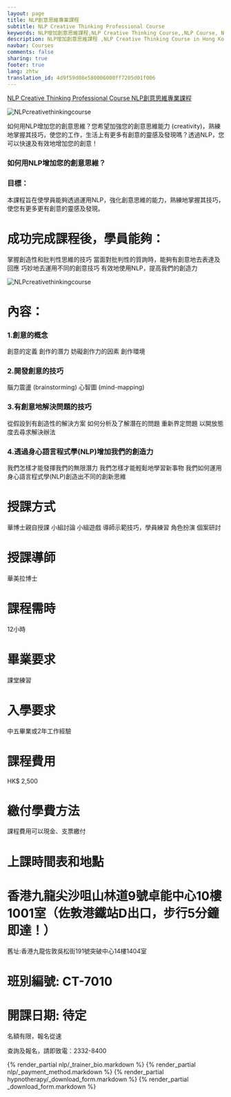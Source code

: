 ```yaml
---
layout: page
title: NLP創意思維專業課程
subtitle: NLP Creative Thinking Professional Course
keywords: NLP增加創意思維課程,NLP Creative Thinking Course,,NLP Course, NLP Training, NLP Certificates,Neuro Linguistic Programming, NLPU, NFNLP, ABNLP
description: NLP增加創意思維課程 ,NLP Creative Thinking Course in Hong Kong
navbar: Courses
comments: false
sharing: true
footer: true
lang: zhtw
translation_id: 4d9f59d08e580006000ff7205d01f006
---
```



[NLP Creative Thinking Professional Course NLP創意思維專業課程](/nlp/creativity-thinking)


![NLPcreativethinkingcourse](/images/le/NLPcreativeEinstein.png "NLPcreativethinkingcourse")


如何用NLP增加您的創意思維？您希望加強您的創意思維能力 (creativity)，熟練地掌握其技巧，使您的工作，生活上有更多有創意的靈感及發現嗎？透過NLP，您可以快速及有效地增加您的創意！


### 如何用NLP增加您的創意思維？

### 目標：
本課程旨在使學員能夠透過運用NLP，強化創意思維的能力，熟練地掌握其技巧，使您有更多更有創意的靈感及發現。

# 成功完成課程後，學員能夠：

掌握創造性和批判性思維的技巧
當面對批判性的質詢時，能夠有創意地去表達及回應
巧妙地去運用不同的創意技巧
有效地使用NLP，提高我們的創造力


![NLPcreativethinkingcourse](/images/le/NLPcreativity.png "NLPcreativethinkingcourse")

# 內容：

### 1.創意的概念
創意的定義
創作的潛力
妨礙創作力的因素
創作環境

### 2.開發創意的技巧
腦力震盪 (brainstorming)
心智圖 (mind-mapping)

### 3.有創意地解決問題的技巧
從假設到有創造性的解決方案
如何分析及了解潛在的問題
重新界定問題
以開放態度去尋求解決辦法


### 4.透過身心語言程式學(NLP)增加我們的創造力
我們怎樣才能發揮我們的無限潛力
我們怎樣才能輕鬆地學習新事物
我們如何運用身心語言程式學(NLP)創造出不同的創新思維


# 授課方式
華博士親自授課
小組討論
小組遊戲
導師示範技巧，學員練習
角色扮演
個案研討


# 授課導師
華美拉博士


# 課程需時
12小時


# 畢業要求
課堂練習

# 入學要求
中五畢業或2年工作經驗

# 課程費用
HK$ 2,500

# 繳付學費方法
課程費用可以現金、支票繳付

# 上課時間表和地點

# 香港九龍尖沙咀山林道9號卓能中心10樓1001室（佐敦港鐵站D出口，步行5分鐘即達！）
舊址:香港九龍佐敦吳松街191號突破中心14樓1404室

# 班別編號: CT-7010

# 開課日期: 待定

名額有限，報名從速

查詢及報名，請即致電：2332-8400



{% render_partial nlp/_trainer_bio.markdown %}
{% render_partial nlp/_payment_method.markdown %}
{% render_partial hypnotherapy/_download_form.markdown %}
{% render_partial _download_form.markdown %}
